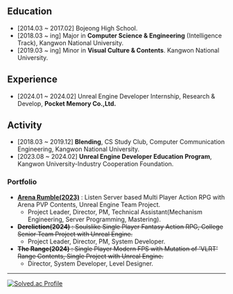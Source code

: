 
## Education
- [2014.03 ~ 2017.02] Bojeong High School.
- [2018.03 ~ ing] Major in **Computer Science & Engineering** (Intelligence Track), Kangwon National University.
- [2019.03 ~ ing] Minor in **Visual Culture & Contents**. Kangwon National University.
## Experience
- [2024.01 ~ 2024.02] Unreal Engine Developer Internship, Research & Develop, **Pocket Memory Co.,Ltd.**
## Activity
- [2018.03 ~ 2019.12] **Blending**, CS Study Club, Computer Communication Engineering, Kangwon National University.
- [2023.08 ~ 2024.02] **Unreal Engine Developer Education Program**, Kangwon University-Industry Cooperation Foundation.
<!--
- [2024.04 ~ 2024.11] Kakao Tech Campus, Android Development Track, Kakao Corp. x Kangwon National University.
-->
### Portfolio
- **[Arena Rumble(2023)](https://youtu.be/TGwBppxJI_E?si=TrHAkyZoq9MN_EVd)** : Listen Server based Multi Player Action RPG with Arena PVP Contents, Unreal Engine Team Project.
  - Project Leader, Director, PM, Technical Assistant(Mechanism Engineering, Server Programming, Mastering).
- ~~**Dereliction(2024)** : Soulslike Single Player Fantasy Action RPG, College Senior Team Project with Unreal Engine.~~
  - Project Leader, Director, PM, System Developer.
- ~~**The Range(2024)** : Single Player Modern FPS with Mutation of 'VLRT' Range Contents, Single Project with Unreal Engine.~~
  - Director, System Developer, Level Designer.
<!--
- **Adventure(2024)** : Imitation of [YOASOBI 「Adventure」](https://youtu.be/Av3xaZkVpJs) Animation Music Video, Personal Work.
--> 
--------

[![Solved.ac Profile](http://mazassumnida.wtf/api/v2/generate_badge?boj=liebenholz98)](https://solved.ac/liebenholz98)
